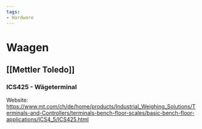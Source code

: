 ```yaml
---
tags:
- Hardware
---
```

# Waagen

## [[Mettler Toledo]]

### ICS425 - Wägeterminal

Website: <https://www.mt.com/ch/de/home/products/Industrial_Weighing_Solutions/Terminals-and-Controllers/terminals-bench-floor-scales/basic-bench-floor-applications/ICS4_5/ICS425.html>